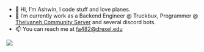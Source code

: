 - 👋 Hi, I’m Ashwin, I code stuff and love planes.
- 🌱 I’m currently work as a Backend Engineer @ Truckbux, Programmer @ [TheIvaneh Community Server](https://www.theivaneh.com) and several discord bots.
- 📫 You can reach me at fa482@drexel.edu

![](https://komarev.com/ghpvc/?username=ash2148)
